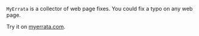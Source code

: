 `MyErrata` is a collector of web page fixes. You could fix a typo  on any web page.

Try it on [myerrata.com](http://www.myerrata.com/).